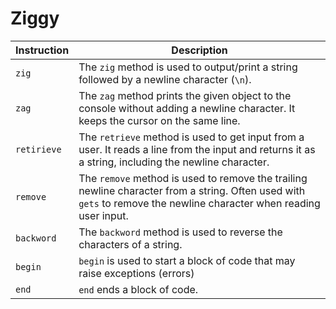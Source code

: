 # Ziggy 
| Instruction | Description |
|-------------|-------------|
| `zig`      | The `zig` method is used to output/print a string followed by a newline character (`\n`). |
| `zag`     | The `zag` method prints the given object to the console without adding a newline character. It keeps the cursor on the same line. |
| `retirieve`      | The `retrieve` method is used to get input from a user. It reads a line from the input and returns it as a string, including the newline character. |
| `remove`     | The `remove` method is used to remove the trailing newline character from a string. Often used with `gets` to remove the newline character when reading user input. |
| `backword`   | The `backword` method is used to reverse the characters of a string. |
| `begin` |  `begin` is used to start a block of code that may raise exceptions (errors)
| `end` |      `end` ends a block of code.|



